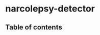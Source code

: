 # narcolepsy-detector

## Table of contents
<!-- 1. `prepare_data.py` -->


<!-- # Description

This repository contains the machine learning methods and pipeline for classifying narcolepsy using polysomnography biomarkers that was developed at Stanford University, and is intended primarily for research and historical reference.

Those interested in using the sleep staging classification methods that were developed from this should use the primary, [Stanford-STAGES](https://www.github.com/stanford-stages/stanford-stages) repository. -->
